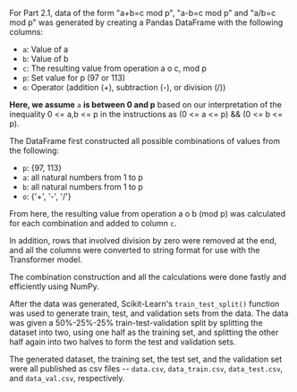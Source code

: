 For Part 2.1, data of the form "a+b=c mod p", "a-b=c mod p" and "a/b=c mod p" was generated by creating a Pandas DataFrame with the following columns:

 - `a`: Value of a
 - `b`: Value of b
 - `c`: The resulting value from operation a o c, mod p
 - `p`: Set value for p (97 or 113)
 - `o`: Operator (addition (+), subtraction (-), or division (/))

**Here, we assume** `a` **is between 0 and p** based on our interpretation of the inequality 0 <= a,b <= p in the instructions as (0 <= a <= p) && (0 <= b <= p).
 
The DataFrame first constructed all possible combinations of values from the following:

 - `p`: {97, 113}
 - `a`: all natural numbers from 1 to p
 - `b`: all natural numbers from 1 to p
 - `o`: {'+', '-', '/'}
 
From here, the resulting value from operation a o b (mod p) was calculated for each combination and added to column `c`.

In addition, rows that involved division by zero were removed at the end, and all the columns were converted to string format for use with the Transformer model.

The combination construction and all the calculations were done fastly and efficiently using NumPy.

After the data was generated, Scikit-Learn's `train_test_split()` function was used to generate train, test, and validation sets from the data. The data was given a 50%-25%-25% train-test-validation split by splitting the dataset into two, using one half as the training set, and splitting the other half again into two halves to form the test and validation sets.

The generated dataset, the training set, the test set, and the validation set were all published as csv files -- `data.csv`, `data_train.csv`, `data_test.csv`, and `data_val.csv`, respectively.
